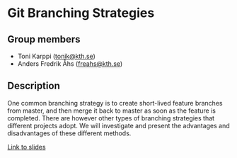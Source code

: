 # Git Branching Strategies

## Group members

- Toni Karppi (tonik@kth.se)
- Anders Fredrik Åhs (freahs@kth.se)

## Description

One common branching strategy is to create short-lived feature branches from master, and then merge it back to master as soon as the feature is completed. There are however other types of branching strategies that different projects adopt. We will investigate and present the advantages and disadvantages of these different methods.

[Link to slides](https://docs.google.com/presentation/d/1YecThQhVYxMqlRPHkJco0Kzqcj8xtfeY83DXRX87W50/edit?usp=sharing)
